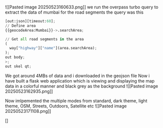 ![[Pasted image 20250523160633.png]]
we run the overpass turbo query to extract the data of mumbai for the road segments 
the query was this 
```python
[out:json][timeout:60];
// Define area
{{geocodeArea:Mumbai}}->.searchArea;

// Get all road segments in the area
(
  way["highway"]["name"](area.searchArea);
);
out body;
>;
out skel qt;
```

We got around 4MBs of data and i downloaded in the geojson file
Now i have built a flask web application which is viewing and displaying the map data in a colorful manner and black grey as the background
![[Pasted image 20250523162935.png]]

Now imlpemented the multiple modes from standard, dark theme, light theme, OSM, Streets, Outdoors, Satellite etc
![[Pasted image 20250523171108.png]]

[]
